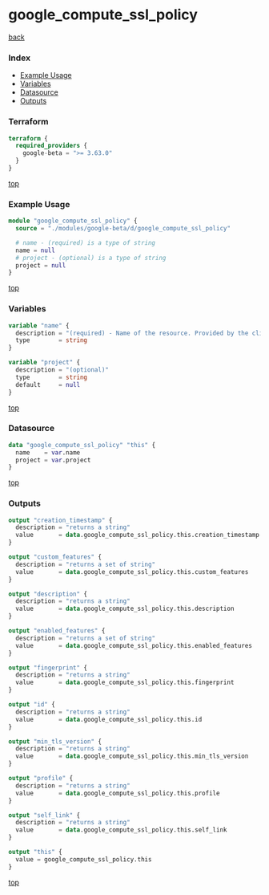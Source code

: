 # google_compute_ssl_policy

[back](../google-beta.md)

### Index

- [Example Usage](#example-usage)
- [Variables](#variables)
- [Datasource](#datasource)
- [Outputs](#outputs)

### Terraform

```terraform
terraform {
  required_providers {
    google-beta = ">= 3.63.0"
  }
}
```

[top](#index)

### Example Usage

```terraform
module "google_compute_ssl_policy" {
  source = "./modules/google-beta/d/google_compute_ssl_policy"

  # name - (required) is a type of string
  name = null
  # project - (optional) is a type of string
  project = null
}
```

[top](#index)

### Variables

```terraform
variable "name" {
  description = "(required) - Name of the resource. Provided by the client when the resource is\ncreated. The name must be 1-63 characters long, and comply with\nRFC1035. Specifically, the name must be 1-63 characters long and match\nthe regular expression '[a-z]([-a-z0-9]*[a-z0-9])?' which means the\nfirst character must be a lowercase letter, and all following\ncharacters must be a dash, lowercase letter, or digit, except the last\ncharacter, which cannot be a dash."
  type        = string
}

variable "project" {
  description = "(optional)"
  type        = string
  default     = null
}
```

[top](#index)

### Datasource

```terraform
data "google_compute_ssl_policy" "this" {
  name    = var.name
  project = var.project
}
```

[top](#index)

### Outputs

```terraform
output "creation_timestamp" {
  description = "returns a string"
  value       = data.google_compute_ssl_policy.this.creation_timestamp
}

output "custom_features" {
  description = "returns a set of string"
  value       = data.google_compute_ssl_policy.this.custom_features
}

output "description" {
  description = "returns a string"
  value       = data.google_compute_ssl_policy.this.description
}

output "enabled_features" {
  description = "returns a set of string"
  value       = data.google_compute_ssl_policy.this.enabled_features
}

output "fingerprint" {
  description = "returns a string"
  value       = data.google_compute_ssl_policy.this.fingerprint
}

output "id" {
  description = "returns a string"
  value       = data.google_compute_ssl_policy.this.id
}

output "min_tls_version" {
  description = "returns a string"
  value       = data.google_compute_ssl_policy.this.min_tls_version
}

output "profile" {
  description = "returns a string"
  value       = data.google_compute_ssl_policy.this.profile
}

output "self_link" {
  description = "returns a string"
  value       = data.google_compute_ssl_policy.this.self_link
}

output "this" {
  value = google_compute_ssl_policy.this
}
```

[top](#index)